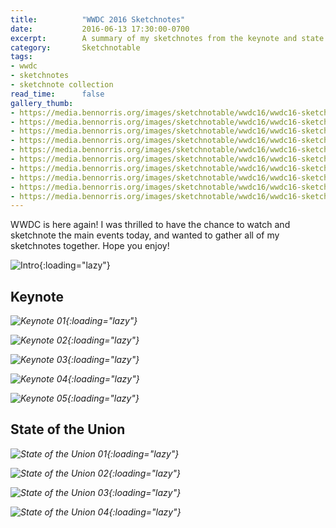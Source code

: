 ```yaml
---
title:          "WWDC 2016 Sketchnotes"
date:           2016-06-13 17:30:00-0700
excerpt:        A summary of my sketchnotes from the keynote and state of the union.
category:       Sketchnotable
tags:
- wwdc
- sketchnotes
- sketchnote collection
read_time:      false
gallery_thumb:
- https://media.bennorris.org/images/sketchnotable/wwdc16/wwdc16-sketchnotes-1.JPG
- https://media.bennorris.org/images/sketchnotable/wwdc16/wwdc16-sketchnotes-keynote-01.JPG
- https://media.bennorris.org/images/sketchnotable/wwdc16/wwdc16-sketchnotes-keynote-02.JPG
- https://media.bennorris.org/images/sketchnotable/wwdc16/wwdc16-sketchnotes-keynote-03.JPG
- https://media.bennorris.org/images/sketchnotable/wwdc16/wwdc16-sketchnotes-keynote-04.JPG
- https://media.bennorris.org/images/sketchnotable/wwdc16/wwdc16-sketchnotes-keynote-05.JPG
- https://media.bennorris.org/images/sketchnotable/wwdc16/wwdc16-sketchnotes-state-of-the-union-01.JPG
- https://media.bennorris.org/images/sketchnotable/wwdc16/wwdc16-sketchnotes-state-of-the-union-02.JPG
- https://media.bennorris.org/images/sketchnotable/wwdc16/wwdc16-sketchnotes-state-of-the-union-03.JPG
- https://media.bennorris.org/images/sketchnotable/wwdc16/wwdc16-sketchnotes-state-of-the-union-04.JPG
---
```


WWDC is here again! I was thrilled to have the chance to watch and sketchnote the main events today, and wanted to gather all of my sketchnotes together. Hope you enjoy!


![Intro](https://media.bennorris.org/images/sketchnotable/wwdc16/wwdc16-sketchnotes-1.JPG){:loading="lazy"}

## Keynote

_![Keynote 01](https://media.bennorris.org/images/sketchnotable/wwdc16/wwdc16-sketchnotes-keynote-01.JPG){:loading="lazy"}_

_![Keynote 02](https://media.bennorris.org/images/sketchnotable/wwdc16/wwdc16-sketchnotes-keynote-02.JPG){:loading="lazy"}_

_![Keynote 03](https://media.bennorris.org/images/sketchnotable/wwdc16/wwdc16-sketchnotes-keynote-03.JPG){:loading="lazy"}_

_![Keynote 04](https://media.bennorris.org/images/sketchnotable/wwdc16/wwdc16-sketchnotes-keynote-04.JPG){:loading="lazy"}_

_![Keynote 05](https://media.bennorris.org/images/sketchnotable/wwdc16/wwdc16-sketchnotes-keynote-05.JPG){:loading="lazy"}_

## State of the Union

_![State of the Union 01](https://media.bennorris.org/images/sketchnotable/wwdc16/wwdc16-sketchnotes-state-of-the-union-01.JPG){:loading="lazy"}_

_![State of the Union 02](https://media.bennorris.org/images/sketchnotable/wwdc16/wwdc16-sketchnotes-state-of-the-union-02.JPG){:loading="lazy"}_

_![State of the Union 03](https://media.bennorris.org/images/sketchnotable/wwdc16/wwdc16-sketchnotes-state-of-the-union-03.JPG){:loading="lazy"}_

_![State of the Union 04](https://media.bennorris.org/images/sketchnotable/wwdc16/wwdc16-sketchnotes-state-of-the-union-04.JPG){:loading="lazy"}_
